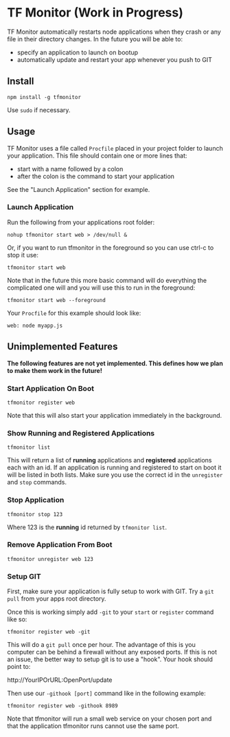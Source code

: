 # TF Monitor (Work in Progress)

TF Monitor automatically restarts node applications when they crash or any file in their directory changes. In the future you will be able to:

- specify an application to launch on bootup
- automatically update and restart your app whenever you push to GIT

## Install

`npm install -g tfmonitor`

Use `sudo` if necessary.

## Usage

TF Monitor uses a file called `Procfile` placed in your project folder to launch your application. This file should contain one or more lines that:

- start with a name followed by a colon
- after the colon is the command to start your application

See the "Launch Application" section for example.

### Launch Application

Run the following from your applications root folder:

`nohup tfmonitor start web > /dev/null &`

Or, if you want to run tfmonitor in the foreground so you can use ctrl-c to stop it use:

`tfmonitor start web`

Note that in the future this more basic command will do everything the complicated one will and you will use this to run in the foreground:

`tfmonitor start web --foreground`

Your `Procfile` for this example should look like:

`web: node myapp.js`

## Unimplemented Features

**The following features are not yet implemented. This defines how we plan to make them work in the future!**

### Start Application On Boot

`tfmonitor register web`

Note that this will also start your application immediately in the background.

### Show Running and Registered Applications

`tfmonitor list`

This will return a list of **running** applications and **registered** applications each with an id. If an application is running and registered to start on boot it will be listed in both lists. Make sure you use the correct id in the `unregister` and `stop` commands.

### Stop Application

`tfmonitor stop 123`

Where 123 is the **running** id returned by `tfmonitor list`.

### Remove Application From Boot

`tfmonitor unregister web 123`

### Setup GIT

First, make sure your application is fully setup to work with GIT. Try a `git pull` from your apps root directory.

Once this is working simply add `-git` to your `start` or `register` command like so:

`tfmonitor register web -git`

This will do a `git pull` once per hour. The advantage of this is you computer can be behind a firewall without any exposed ports. If this is not an issue, the better way to setup git is to use a "hook". Your hook should point to:

http://YourIPOrURL:OpenPort/update

Then use our `-githook [port]` command like in the following example:

`tfmonitor register web -githook 8989`

Note that tfmonitor will run a small web service on your chosen port and that the application tfmonitor runs cannot use the same port.
